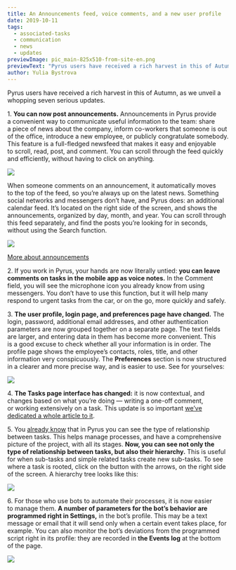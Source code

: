 ```yaml
---
title: An Announcements feed, voice comments, and a new user profile
date: 2019-10-11
tags:
  - associated-tasks
  - communication
  - news
  - updates
previewImage: pic_main-825x510-from-site-en.png
previewText: "Pyrus users have received a rich harvest in this of Autumn, as we unveil a whopping seven serious updates."
author: Yulia Bystrova
---
```

Pyrus users have received a rich harvest in this of Autumn, as we unveil a whopping seven serious updates.

1\. **You can now post announcements.** Announcements in Pyrus provide a convenient way to communicate useful information to the team: share a piece of news about the company, inform co-workers that someone is out of the office, introduce a new employee, or publicly congratulate somebody. This feature is a full-fledged newsfeed that makes it easy and enjoyable to scroll, read, post, and comment. You can scroll through the feed quickly and efficiently, without having to click on anything.

![](pic1.webp)

When someone comments on an announcement, it automatically moves to the top of the feed, so you’re always up on the latest news. Something social networks and messengers don’t have, and Pyrus does: an additional calendar feed. It’s located on the right side of the screen, and shows the announcements, organized by day, month, and year. You can scroll through this feed separately, and find the posts you’re looking for in seconds, without using the Search function.

![](pic2.webp)

[More about announcements](/en/help/announcements/adding)

2\. If you work in Pyrus, your hands are now literally untied: **you can leave comments on tasks in the mobile app as voice notes.** In the Comment field, you will see the microphone icon you already know from using messengers. You don’t have to use this function, but it will help many respond to urgent tasks from the car, or on the go, more quickly and safely.

3\. **The user profile, login page, and preferences page have changed.** The login, password, additional email addresses, and other authentication parameters are now grouped together on a separate page. The text fields are larger, and entering data in them has become more convenient. This is a good excuse to check whether all your information is in order. The profile page shows the employee’s contacts, roles, title, and other information very conspicuously. The **Preferences** section is now structured in a clearer and more precise way, and is easier to use. See for yourselves:

![](pic3.webp)

4\. **The Tasks page interface has changed:** it is now contextual, and changes based on what you’re doing — writing a one-off comment, or working extensively on a task. This update is so important [we’ve dedicated a whole article to it](/en/blog/communication-and-task-management-on-one-page-new-interface).

5\. You [already know](/en/blog/new-task-associations-reopening-requests-created-by-messengers-and-other-july-updates) that in Pyrus you can see the type of relationship between tasks. This helps manage processes, and have a comprehensive picture of the project, with all its stages. **Now, you can see not only the type of relationship between tasks, but also their hierarchy.** This is useful for when sub-tasks and simple related tasks create new sub-tasks. To see where a task is rooted, click on the button with the arrows, on the right side of the screen. A hierarchy tree looks like this:

![](pic5.webp)

6\. For those who use bots to automate their processes, it is now easier to manage them. **A number of parameters for the bot’s behavior are programmed right in Settings,** in the bot’s profile. This may be a text message or email that it will send only when a certain event takes place, for example. You can also monitor the bot’s deviations from the programmed script right in its profile: they are recorded in **the Events log** at the bottom of the page.

![](pic4.png)